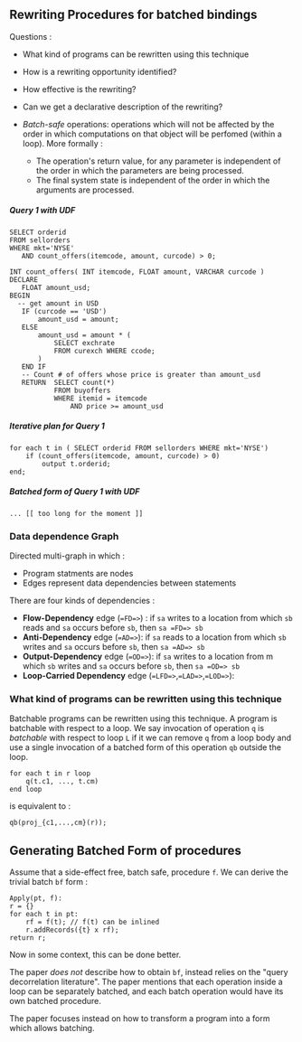 ## Rewriting Procedures for batched bindings

Questions :

 - What kind of programs can be rewritten using this technique
 - How is a rewriting opportunity identified?
 - How effective is the rewriting?
 - Can we get a declarative description of the rewriting?

 - *Batch-safe* operations: operations which will not be affected by the order in which computations on that object will be perfomed (within a loop). More formally :
   - The operation's return value, for any parameter is independent of the order in which the parameters are being processed.
   - The final system state is independent of the order in which the arguments are processed.

 
##### Query 1 with UDF
 
 ```
 SELECT orderid
 FROM sellorders
 WHERE mkt='NYSE'
 	AND count_offers(itemcode, amount, curcode) > 0;
 	
 INT count_offers( INT itemcode, FLOAT amount, VARCHAR curcode )
 DECLARE
 	FLOAT amount_usd;
 BEGIN
   -- get amount in USD
 	IF (curcode == 'USD')
 		amount_usd = amount;
 	ELSE
 		amount_usd = amount * (
 			SELECT exchrate
 			FROM curexch WHERE ccode;
 		)
 	END IF
 	-- Count # of offers whose price is greater than amount_usd
 	RETURN	SELECT count(*)
 			FROM buyoffers
 			WHERE itemid = itemcode
 				AND price >= amount_usd
 ```
 
##### Iterative plan for Query 1

```
for each t in ( SELECT orderid FROM sellorders WHERE mkt='NYSE')
	if (count_offers(itemcode, amount, curcode) > 0)
		output t.orderid;
end;
```
 
##### Batched form of Query 1 with UDF

```
... [[ too long for the moment ]]
```

### Data dependence Graph

Directed multi-graph in which :

 - Program statments are nodes
 - Edges represent data dependencies between statements

There are four kinds of dependencies :

 - **Flow-Dependency** edge (`=FD=>`) : if `sa` writes to a location from which `sb` reads and `sa` occurs before `sb`, then `sa =FD=> sb`
 - **Anti-Dependency** edge (`=AD=>`): if `sa` reads to a location from which `sb` writes and `sa` occurs before `sb`, then `sa =AD=> sb`
 - **Output-Dependency** edge (`=OD=>`): if `sa` writes to a location from m which `sb` writes and `sa` occurs before `sb`, then `sa =OD=> sb`
 - **Loop-Carried Dependency** edge (`=LFD=>`,`=LAD=>`,`=LOD=>`): 


### What kind of programs can be rewritten using this technique

Batchable programs can be rewritten using this technique. A program is batchable with respect to a loop. We say invocation of operation `q` is *batchable* with respect to loop `L` if it we can remove `q` from a loop body and use a single invocation of a batched form of this operation `qb` outside the loop.

```
for each t in r loop
	q(t.c1, ..., t.cm)
end loop
```

is equivalent to :

```
qb(proj_{c1,...,cm}(r));
```

## Generating Batched Form of procedures

Assume that a side-effect free, batch safe, procedure `f`. We can derive the trivial batch `bf` form :

```
Apply(pt, f):
r = {}
for each t in pt:
	rf = f(t); // f(t) can be inlined
	r.addRecords({t} x rf);
return r;
```
Now in some context, this can be done better.

The paper *does not* describe how to obtain `bf`, instead relies on the "query decorrelation literature". The paper mentions that each operation inside a loop can be separately batched, and each batch operation would have its own batched procedure.

The paper focuses instead on how to transform a program into a form which allows batching.